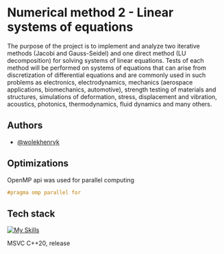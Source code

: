 
# Numerical method 2 - Linear systems of equations

The purpose of the project is to implement and analyze two iterative methods (Jacobi and Gauss-Seidel) and one direct method (LU decomposition) for solving systems of linear equations. Tests of each method will be performed on systems of equations that can arise from discretization of differential equations and are commonly used in such problems as electronics, electrodynamics, mechanics (aerospace applications, biomechanics, automotive), strength testing of materials and structures, simulations of deformation, stress, displacement and vibration, acoustics, photonics, thermodynamics, fluid dynamics and many others.


## Authors

- [@wolekhenryk](https://www.github.com/wolekhenryk)


## Optimizations

OpenMP api was used for parallel computing

```cpp    
#pragma omp parallel for
```


## Tech stack

[![My Skills](https://skillicons.dev/icons?i=cpp&theme=light)](https://skillicons.dev)

MSVC C++20, release
